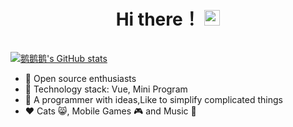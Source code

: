 <div align="center">
  <h1> Hi there！ <img src="https://media.giphy.com/media/hvRJCLFzcasrR4ia7z/giphy.gif" height="25px"></h1>
  <img style="width:1px;height:1px;" src="https://profile-counter.glitch.me/1977474741/count.svg" />
</div>

[![鹅鹅鹅's GitHub stats](https://github-readme-stats.vercel.app/api?username=1977474741&theme=dark&show_icons=true&include_all_commits=true&hide_border=true&bg_color=20,313131,0d1117&hide=contribs)](https://github.com/1977474741/1977474741)
- 🚢 Open source enthusiasts
- 🔭 Technology stack: Vue, Mini Program
- 💬 A programmer with ideas,Like to simplify complicated things
- ❤️ Cats 😸, Mobile Games 🎮 and  Music 🎵
<!--
**1977474741/1977474741** is a ✨ _special_ ✨ repository because its `README.md` (this file) appears on your GitHub profile.

Here are some ideas to get you started:

- 🔭 I’m currently working on ...
- 🌱 I’m currently learning ...
- 👯 I’m looking to collaborate on ...
- 💬 Ask me about ...
- 📫 How to reach me: ...
-->
